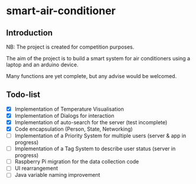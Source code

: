 # smart-air-conditioner

## Introduction

NB: The project is created for competition purposes.

The aim of the project is to build a smart system for air conditioners using a laptop and an arduino device.

Many functions are yet complete, but any advise would be welcomed.

## Todo-list

- [x] Implementation of Temperature Visualisation
- [x] Implementation of Dialogs for interaction
- [x] Implementation of auto-search for the server (test incomplete)
- [x] Code encapsulation (Person, State, Networking)
- [ ] Implementation of a Priority System for multiple users (server & app in progress)
- [ ] Implementation of a Tag System to describe user status (server in progress)
- [ ] Raspberry Pi migration for the data collection code
- [ ] UI rearrangement
- [ ] Java variable naming improvement